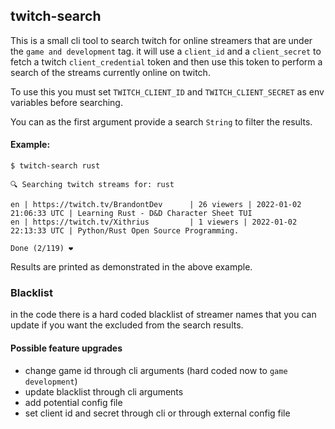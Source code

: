 ## twitch-search

This is a small cli tool to search twitch for online streamers that are under the `game and development` tag.
it will use a `client_id` and a `client_secret` to fetch a twitch `client_credential` token and then use this token to perform a search of the streams currently online on twitch.

To use this you must set `TWITCH_CLIENT_ID` and `TWITCH_CLIENT_SECRET` as env variables before searching.

You can as the first argument provide a search `String` to filter the results.

#### Example:
```
$ twitch-search rust

🔍 Searching twitch streams for: rust

en | https://twitch.tv/BrandontDev      | 26 viewers | 2022-01-02 21:06:33 UTC | Learning Rust - D&D Character Sheet TUI
en | https://twitch.tv/Xithrius         | 1 viewers | 2022-01-02 22:13:33 UTC | Python/Rust Open Source Programming.

Done (2/119) ❤
```

Results are printed as demonstrated in the above example.

### Blacklist
in the code there is a hard coded blacklist of streamer names that you can update if you want the excluded from the search results.

#### Possible feature upgrades
- change game id through cli arguments (hard coded now to `game development`)
- update blacklist through cli arguments
- add potential config file
- set client id and secret through cli or through external config file


